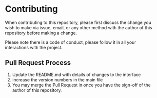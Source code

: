 # Contributing

When contributing to this repository, please first discuss the change you wish to make via issue,
email, or any other method with the author of this repository before making a change. 

Please note there is a code of conduct, please follow it in all your interactions with the project.

## Pull Request Process

1. Update the README.md with details of changes to the interface
2. Increase the version numbers in the main file
3. You may merge the Pull Request in once you have the sign-off of the author of this repository.

